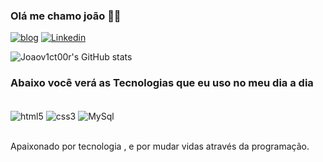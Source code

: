 ### Olá me chamo joão 🖐🏽

[![blog](https://img.shields.io/badge/Instagram-E4405F?style=for-the-badge&logo=instagram&logoColor=white)](https://www.instagram.com/juaovitoo_/)
[![Linkedin](https://img.shields.io/badge/LinkedIn-0077B5?style=for-the-badge&logo=linkedin&logoColor=white)](https://www.linkedin.com/in/jo%C3%A3o-victor-92ba872a6/)

![Joaov1ct00r's GitHub stats](https://github-readme-stats.vercel.app/api?username=Joaov1ct00r&show_icons=true&theme=transparent)

### Abaixo você verá as Tecnologias que eu uso no meu dia a dia

<div style="display: inline block"><br/>
    <img align="center" alt="html5" src="https://img.shields.io/badge/HTML5-E34F26?style=for-the-badge&logo=html5&logoColor=white">
    <img align="center" alt="css3" src="https://img.shields.io/badge/CSS3-1572B6?style=for-the-badge&logo=css3&logoColor=white">
    <img align="center" alt="MySql" src="https://img.shields.io/badge/MySQL-00000F?style=for-the-badge&logo=mysql&logoColor=white">
</div><br/>

Apaixonado por tecnologia , e por mudar vidas através da programação.


